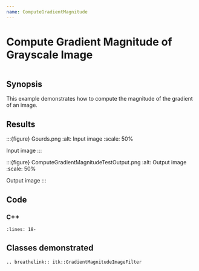 ```yaml
---
name: ComputeGradientMagnitude
---
```


# Compute Gradient Magnitude of Grayscale Image

```{index} single: GradientMagnitudeImageFilter, gradient
```

## Synopsis

This example demonstrates how to compute the magnitude of the gradient of an image.

## Results

:::{figure} Gourds.png
:alt: Input image
:scale: 50%

Input image
:::

:::{figure} ComputeGradientMagnitudeTestOutput.png
:alt: Output image
:scale: 50%

Output image
:::

## Code

### C++

```{literalinclude} Code.cxx
:lines: 18-
```

## Classes demonstrated

```{eval-rst}
.. breathelink:: itk::GradientMagnitudeImageFilter
```
